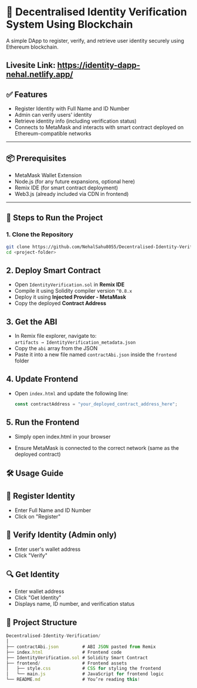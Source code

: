 # 🔐 Decentralised Identity Verification System Using Blockchain

A simple DApp to register, verify, and retrieve user identity securely using Ethereum blockchain.

**Livesite Link**: https://identity-dapp-nehal.netlify.app/
---

## ✅ Features

- Register Identity with Full Name and ID Number
- Admin can verify users' identity
- Retrieve identity info (including verification status)
- Connects to MetaMask and interacts with smart contract deployed on Ethereum-compatible networks

---

## 📦 Prerequisites

- MetaMask Wallet Extension
- Node.js (for any future expansions, optional here)
- Remix IDE (for smart contract deployment)
- Web3.js (already included via CDN in frontend)

---

## 🚀 Steps to Run the Project

### 1. Clone the Repository
```bash
git clone https://github.com/NehalSahu8055/Decentralised-Identity-Verification-Sysytem-Using-Blockchain
cd <project-folder>
```

## 2. Deploy Smart Contract

- Open `IdentityVerification.sol` in **Remix IDE**
- Compile it using Solidity compiler version `^0.8.x`
- Deploy it using **Injected Provider - MetaMask**
- Copy the deployed **Contract Address**

## 3. Get the ABI

- In Remix file explorer, navigate to:  
  `artifacts → IdentityVerification_metadata.json`
- Copy the `abi` array from the JSON
- Paste it into a new file named `contractAbi.json` inside the `frontend` folder

## 4. Update Frontend

- Open `index.html` and update the following line:

  ```js
  const contractAddress = "your_deployed_contract_address_here";
  ```

## 5. Run the Frontend
- Simply open index.html in your browser

- Ensure MetaMask is connected to the correct network (same as the deployed contract)

## 🛠 Usage Guide
## 🔐 Register Identity
- Enter Full Name and ID Number
- Click on "Register"

## 🛂 Verify Identity (Admin only)
- Enter user's wallet address
- Click "Verify"

## 🔍 Get Identity
- Enter wallet address
- Click "Get Identity"
- Displays name, ID number, and verification status

## 📁 Project Structure
```js
Decentralised-Identity-Verification/
│
├── contractAbi.json         # ABI JSON pasted from Remix
├── index.html               # Frontend code
├── IdentityVerification.sol # Solidity Smart Contract
├── frontend/                # Frontend assets
│   ├── style.css            # CSS for styling the frontend
│   └── main.js              # JavaScript for frontend logic
└── README.md                # You’re reading this!

```


